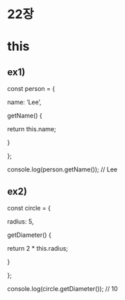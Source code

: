 # 22장

# this

## ex1)

const person = {

name: ‘Lee’,

getName() {

return this.name;

}

};

console.log(person.getName()); // Lee

## ex2)

const circle = {

radius: 5,

getDiameter() {

return 2 * this.radius;

}

};

console.log(circle.getDiameter()); // 10